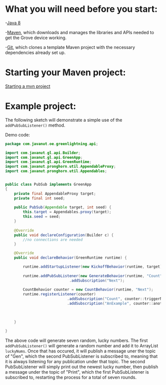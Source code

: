 # What you will need before you start:
-[Java 8](https://docs.oracle.com/javase/8/docs/technotes/guides/install/install_overview.html) 

-[Maven](https://maven.apache.org/install.html), which downloads and manages the libraries and APIs needed to get the Grove device working.

-[Git](https://git-scm.com/), which clones a template Maven project with the necessary dependencies already set up.

# Starting your Maven project: 
[Starting a mvn project](https://github.com/oci-pronghorn/FogLighter/blob/master/README.md)

# Example project:

The following sketch will demonstrate a simple use of the ```addPubSubListener()``` method.

Demo code: 


```java
package com.javanut.oe.greenlightning.api;

import com.javanut.gl.api.Builder;
import com.javanut.gl.api.GreenApp;
import com.javanut.gl.api.GreenRuntime;
import com.javanut.pronghorn.util.AppendableProxy;
import com.javanut.pronghorn.util.Appendables;


public class PubSub implements GreenApp
{
	private final AppendableProxy target;
	private final int seed;
	
	public PubSub(Appendable target, int seed) {
		this.target = Appendables.proxy(target);
		this.seed = seed;
	}
	
    @Override
    public void declareConfiguration(Builder c) {
        //no connections are needed
    }

    @Override
    public void declareBehavior(GreenRuntime runtime) {

    	runtime.addStartupListener(new KickoffBehavior(runtime, target));
    	
    	runtime.addPubSubListener(new GenerateBehavior(runtime, "Count", target, seed))
    	                     .addSubscription("Next");
    	
    	CountBehavior counter = new CountBehavior(runtime, "Next");
		runtime.registerListener(counter)
		           			.addSubscription("Count", counter::triggerNextAndCount)
		           			.addSubscription("AnExample", counter::anotherMessage);
    	
    	
    	
    }
          
}
```


The above code will generate seven random, lucky numbers. The first ```addPubSubListener()``` will generate a random number and add it to ArrayList ```luckyNums```. Once that has occured, it will publish a message uner the topic of "Gen", which the second PubSubListener is subscribed to, meaning that it is always listening for any publication under that topic. The second PubSubListener will simply print out the newest lucky number, then publish a message under the topic of "Print", which the first PubSubListener is subscribed to, restarting the process for a total of seven rounds.
